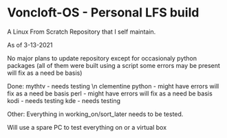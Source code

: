 # Voncloft-OS - Personal LFS build

A Linux From Scratch Repository that I self maintain.

As of 3-13-2021

No major plans to update repository except for occasionaly python packages (all of them were built using a script
some errors may be present will fix as a need be basis)

Done:
mythtv - needs testing \n
clementine
python - might have errors will fix as a need be basis
perl - might have errors will fix as a need be basis
kodi - needs testing
kde - needs testing

Other:
Everything in working_on/sort_later needs to be tested.

Will use a spare PC to test everything on or a virtual box
